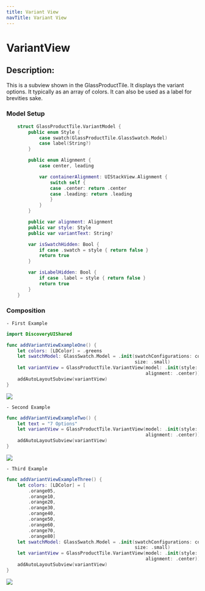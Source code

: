```yaml
---
title: Variant View
navTitle: Variant View
---
```



#  VariantView

## Description:

This is a subview shown in the GlassProductTile. It displays the variant options. It typically as an array of colors. It can also be used as a label for brevities sake.

### Model Setup

```swift
    struct GlassProductTile.VariantModel {
        public enum Style {
            case swatch(GlassProductTile.GlassSwatch.Model)
            case label(String?)
        }

        public enum Alignment {
            case center, leading

            var containerAlignment: UIStackView.Alignment {
                switch self {
                case .center: return .center
                case .leading: return .leading
                }
            }
        }

        public var alignment: Alignment
        public var style: Style
        public var variantText: String?

        var isSwatchHidden: Bool {
            if case .swatch = style { return false }
            return true
        }

        var isLabelHidden: Bool {
            if case .label = style { return false }
            return true
        }
    }
```

### Composition

    - First Example

```swift
import DiscoveryUIShared

func addVariantViewExampleOne() {
    let colors: [LDColor] = .greens
    let swatchModel: GlassSwatch.Model = .init(swatchConfigurations: colors.map { view in { $0.backgroundColor = view.uiColor }},
                                               size: .small)
    let variantView = GlassProductTile.VariantView(model: .init(style: .swatch(swatchModel),
                                                   alignment: .center))
    addAutoLayoutSubview(variantView)
}
```

<img src="images/variant/variantOne.png"/>

    - Second Example

```swift
func addVariantViewExampleTwo() {
    let text = "7 Options"
    let variantView = GlassProductTile.VariantView(model: .init(style: .label(text),
                                                   alignment: .center))
    addAutoLayoutSubview(variantView)
}
```

<img src="images/variant/variantTwo.png"/>

    - Third Example

```swift
func addVariantViewExampleThree() {
    let colors: [LDColor] = [
        .orange05,
        .orange10,
        .orange20,
        .orange30,
        .orange40,
        .orange50,
        .orange60,
        .orange70,
        .orange80]
    let swatchModel: GlassSwatch.Model = .init(swatchConfigurations: colors.map { view in { $0.backgroundColor = view.uiColor } },
                                               size: .small)
    let variantView = GlassProductTile.VariantView(model: .init(style: .swatch(swatchModel),
                                                   alignment: .center))
    addAutoLayoutSubview(variantView)
}
```

<img src="images/variant/variantThree.png"/>
